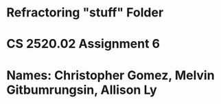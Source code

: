 # Refractoring "stuff" Folder

# CS 2520.02 Assignment 6

# Names: Christopher Gomez, Melvin Gitbumrungsin, Allison Ly